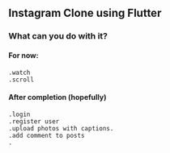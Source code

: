 
## Instagram Clone using Flutter

### What can you do with it?
 #### For now:
    .watch
    .scroll
 #### After completion (hopefully)
    .login
    .register user
    .upload photos with captions.
    .add comment to posts
    .
